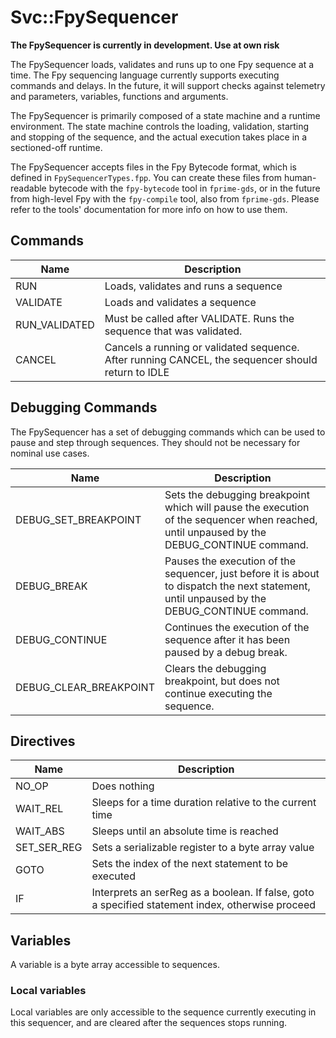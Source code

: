 # Svc::FpySequencer

**The FpySequencer is currently in development. Use at own risk**

The FpySequencer loads, validates and runs up to one Fpy sequence at a time. The Fpy sequencing language currently supports executing commands and delays. In the future, it will support checks against telemetry and parameters, variables, functions and arguments.

The FpySequencer is primarily composed of a state machine and a runtime environment. The state machine controls the loading, validation, starting and stopping of the sequence, and the actual execution takes place in a sectioned-off runtime.

The FpySequencer accepts files in the Fpy Bytecode format, which is defined in `FpySequencerTypes.fpp`. You can create these files from human-readable bytecode with the `fpy-bytecode` tool in `fprime-gds`, or in the future from high-level Fpy with the `fpy-compile` tool, also from `fprime-gds`. Please refer to the tools' documentation for more info on how to use them.

## Commands
| Name | Description |
|-----|-----|
| RUN | Loads, validates and runs a sequence |
| VALIDATE | Loads and validates a sequence |
| RUN_VALIDATED | Must be called after VALIDATE. Runs the sequence that was validated. |
| CANCEL | Cancels a running or validated sequence. After running CANCEL, the sequencer should return to IDLE |

## Debugging Commands
The FpySequencer has a set of debugging commands which can be used to pause and step through sequences. They should not be necessary for nominal use cases.

| Name | Description |
|-----|-----|
| DEBUG_SET_BREAKPOINT | Sets the debugging breakpoint which will pause the execution of the sequencer when reached, until unpaused by the DEBUG_CONTINUE command.  |
| DEBUG_BREAK | Pauses the execution of the sequencer, just before it is about to dispatch the next statement, until unpaused by the DEBUG_CONTINUE command. |
| DEBUG_CONTINUE | Continues the execution of the sequence after it has been paused by a debug break. |
| DEBUG_CLEAR_BREAKPOINT | Clears the debugging breakpoint, but does not continue executing the sequence. |

## Directives
| Name | Description |
|------|-------------|
| NO_OP | Does nothing |
| WAIT_REL | Sleeps for a time duration relative to the current time |
| WAIT_ABS | Sleeps until an absolute time is reached |
| SET_SER_REG | Sets a serializable register to a byte array value |
| GOTO | Sets the index of the next statement to be executed |
| IF | Interprets an serReg as a boolean. If false, goto a specified statement index, otherwise proceed |

## Variables
A variable is a byte array accessible to sequences. 
### Local variables
Local variables are only accessible to the sequence currently executing in this sequencer, and are cleared after the sequences stops running.